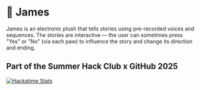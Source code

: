 # 🧸 James

James is an electronic plush that tells stories using pre-recorded voices and sequences. The stories are interactive — the user can sometimes press "Yes" or "No" (via each paw) to influence the story and change its direction and ending.

## Part of the Summer Hack Club x GitHub 2025

[![Hackatime Stats](https://github-readme-stats.hackclub.dev/api/wakatime?username=8118&api_domain=hackatime.hackclub.com&theme=default&custom_title=Hackatime+Stats&layout=compact&cache_seconds=0&langs_count=8)](https://github-readme-stats.hackclub.dev)
